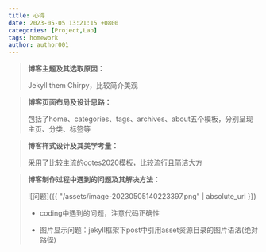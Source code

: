 ```yaml
---
title: 心得
date: 2023-05-05 13:21:15 +0800
categories: [Project,Lab]
tags: homework
author: author001
---
```



> **博客主题及其选取原因：**
>
> Jekyll them Chirpy，比较简介美观

> **博客页面布局及设计思路：**
>
> 包括了home、categories、tags、archives、about五个模板，分别呈现主页、分类、标签等

> **博客样式设计及其美学考量：**
>
> 采用了比较主流的cotes2020模板，比较流行且简洁大方

> **博客制作过程中遇到的问题及其解决方法：**
>
> ![问题]({{ "/assets/image-20230505140223397.png" | absolute_url }})
>
> - coding中遇到的问题，注意代码正确性
>  
> - 图片显示问题：jekyll框架下post中引用asset资源目录的图片语法(绝对路径)
